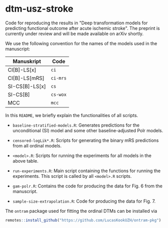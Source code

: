 # dtm-usz-stroke

Code for reproducing the results in "Deep transformation models for predicting
functional outcome after acute ischemic stroke". The preprint is currently under
review and will be made available on arXiv shortly.

We use the following convention for the names of the models used in the
manuscript:

| Manuskript     | Code     |
| -------------- | -------- |
| CI[B]-LS[x]    | `ci`     |
| CI[B]-LS[mRS]  | `ci-mrs` |
| SI-CS[B]-LS[x] | `cs`     |
| SI-CS[B]       | `cs-wox` |
| MCC            | `mcc`    |


In this `README`, we briefly explain the functionalities of all scripts.

- `baseline-stratified-models.R`: Generates predictions for the unconditional
  (SI) model and some other baseline-adjusted Polr models.

- `censored-logLik*.R`: Scripts for generating the binary mRS predictions from
  all ordinal models.

- `<model>.R`: Scripts for running the experiments for all models in the above
  table.

- `run-experiments.R`: Main script containing the functions for running the
  experiments. This script is called by all `<model>.R` scripts.

- `gam-polr.R`: Contains the code for producing the data for Fig. 6 from the
  manuscript.

- `sample-size-extrapolation.R`: Code for producing the data for Fig. 7.

The `ontram` package used for fitting the ordinal DTMs can be installed via

```r
remotes::install_github("https://github.com/LucasKookUZH/ontram-pkg")
```
